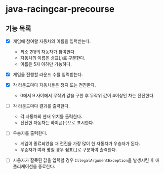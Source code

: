 # java-racingcar-precourse

## 기능 목록

- [x] 게임에 참여할 자동차의 이름을 입력받는다.
    - 최소 2대의 자동차가 참여한다.
    - 자동차의 이름은 쉼표(,)로 구분한다.
    - 이름은 5자 이하만 가능하다.


- [x] 게임을 진행할 라운드 수를 입력받는다.


- [x] 각 라운드마다 자동차들은 정지 또는 전진한다.
    - 0에서 9 사이에서 무작위 값을 구한 후 무작위 값이 4이상인 차는 전진한다.


- [ ] 각 라운드마다 결과를 출력한다.
    - 각 자동차의 현재 위치를 출력한다.
    - 전진한 자동차는 하이픈(-)으로 표시한다.


- [ ] 우승자를 출력한다.
    - 게임이 종료되었을 때 전진을 가장 많이 한 자동차가 우승자가 된다.
    - 우승자가 여러 명일 경우 쉼표(,)로 구분하여 출력한다.


- [ ] 사용자가 잘못된 값을 입력할 경우 `IllegalArgumentException`을 발생시킨 후 애플리케이션을 종료한다.
